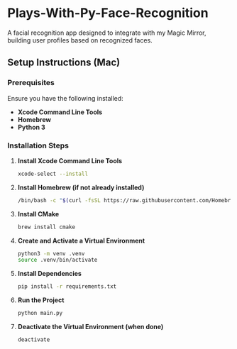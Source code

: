 # Plays-With-Py-Face-Recognition

A facial recognition app designed to integrate with my Magic Mirror, building user profiles based on recognized faces.

## Setup Instructions (Mac)

### Prerequisites

Ensure you have the following installed:

- **Xcode Command Line Tools**
- **Homebrew**
- **Python 3**

### Installation Steps

1. **Install Xcode Command Line Tools**

   ```bash
   xcode-select --install
   ```

2. **Install Homebrew (if not already installed)**

   ```bash
   /bin/bash -c "$(curl -fsSL https://raw.githubusercontent.com/Homebrew/install/HEAD/install.sh)"
   ```

3. **Install CMake**

   ```bash
   brew install cmake
   ```

4. **Create and Activate a Virtual Environment**

   ```bash
   python3 -m venv .venv
   source .venv/bin/activate
   ```

5. **Install Dependencies**

   ```bash
   pip install -r requirements.txt
   ```

6. **Run the Project**

   ```bash
   python main.py
   ```

7. **Deactivate the Virtual Environment (when done)**
   ```bash
   deactivate
   ```
